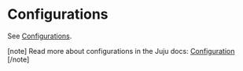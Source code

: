 # Configurations

See [Configurations](https://charmhub.io/wordpress-k8s/configure).

[note]
Read more about configurations in the Juju docs: [Configuration](https://juju.is/docs/juju/configuration)
[/note]